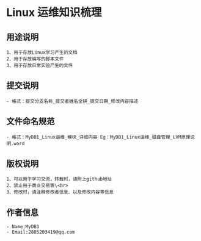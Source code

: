 # Linux 运维知识梳理

## 用途说明

	1、用于存放Linux学习产生的文档  
	2、用于存放编写的脚本文件  
	3、用于存放日常实验产生的文件  

## 提交说明

	- 格式：提交分支名称_提交者姓名全拼_提交日期_修改内容描述

## 文件命名规范

	- 格式：MyDB1_Linux运维_模块_详细内容 Eg：MyDB1_Linux运维_磁盘管理_LVM原理说明.word

## 版权说明

	1、可以用于学习交流，转载时，请附上github地址  
	2、禁止用于商业交易等\<br>
	3、修改时，请注释修改者信息、以及修改内容等信息  

## 作者信息

	- Name:MyDB1  
	- Email:2805203419@qq.com  